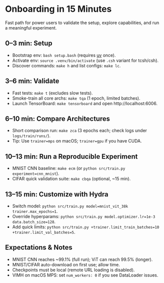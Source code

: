 ﻿# Onboarding in 15 Minutes

Fast path for power users to validate the setup, explore capabilities, and run a meaningful experiment.

## 0–3 min: Setup
- Bootstrap env: `bash setup.bash` (requires [uv](https://docs.astral.sh/uv/) once).
- Activate env: `source .venv/bin/activate` (use `.csh` variant for tcsh/csh).
- Discover commands: `make h` and list configs: `make lc`.

## 3–6 min: Validate
- Fast tests: `make t` (excludes slow tests).
- Smoke-train all core archs: `make tqa` (1 epoch, limited batches).
- Launch TensorBoard: `make tensorboard` and open http://localhost:6006.

## 6–10 min: Compare Architectures
- Short comparison run: `make zca` (3 epochs each; check logs under `logs/train/runs/`).
- Tip: Use `trainer=mps` on macOS; `trainer=gpu` if you have CUDA.

## 10–13 min: Run a Reproducible Experiment
- MNIST CNN baseline: `make ecm` (or `python src/train.py experiment=cnn_mnist`).
- CIFAR quick validation suite: `make cbqa` (optional, ~15 min).

## 13–15 min: Customize with Hydra
- Switch model: `python src/train.py model=mnist_vit_38k trainer.max_epochs=1`.
- Override hyperparams: `python src/train.py model.optimizer.lr=1e-3 data.batch_size=128`.
- Add quick limits: `python src/train.py +trainer.limit_train_batches=10 +trainer.limit_val_batches=5`.

## Expectations & Notes
- MNIST CNN reaches ~99.1% (full run); ViT can reach 99.5% (longer).
- MNIST/CIFAR auto-download on first use; allow time.
- Checkpoints must be local (remote URL loading is disabled).
- VIMH on macOS MPS: set `num_workers: 0` if you see DataLoader issues.

